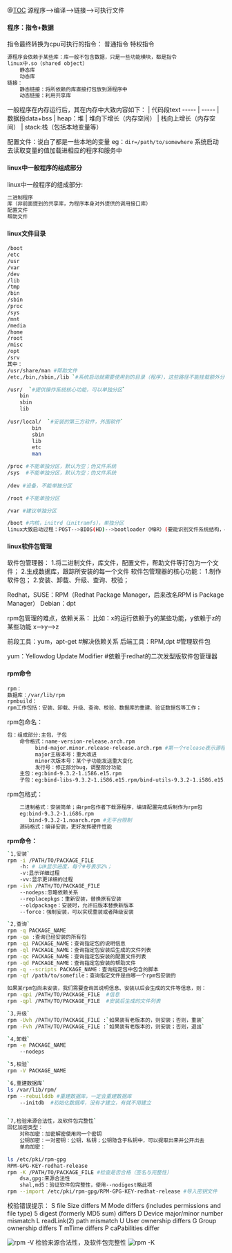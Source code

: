 ﻿@[TOC](RPM软件包管理之一二)
源程序-->编译-->链接-->可执行文件
#### 程序：指令+数据
指令最终转换为cpu可执行的指令：
普通指令
特权指令
```bash
源程序会依赖于某些库：库一般不包含数据，只是一些功能模块，都是指令
linux中.so（shared object）
	静态库
	动态库
链接：
	静态链接：将所依赖的库直接打包放到源程序中
	动态链接：利用共享库
```
一般程序在内存运行后，其在内存中大致内容如下：
| 代码段text
----- | -----
| 数据段data+bss
| heap：堆
| 堆向下增长（内存空间）
| 栈向上增长（内存空间）
| stack:栈（包括本地变量等）

配置文件：说白了都是一些本地的变量
eg：```dir=/path/to/somewhere```
系统启动去读取变量的值加载进相应的程序和服务中

#### linux中一般程序的组成部分
linux中一般程序的组成部分:
```bash
二进制程序
库（非前面提到的共享库，为程序本身对外提供的调用接口库）
配置文件
帮助文件
```
#### linux文件目录
```bash
/boot
/etc
/usr
/var
/dev
/lib
/tmp
/bin
/sbin
/proc
/sys
/mnt
/media
/home
/root
/misc
/opt
/srv
其中：
/usr/share/man #帮助文件
/etc,/bin,/sbin,/lib `#系统启动就需要使用到的目录（程序），这些路径不能挂载额外分区，必须在根文件系统的分区上`

/usr/  `#提供操作系统核心功能，可以单独分区`
	bin
	sbin
	lib
	
/usr/local/  `#安装的第三方软件，外围软件`
		bin
		sbin
		lib
		etc
		man

/proc #不能单独分区，默认为空；伪文件系统
/sys  #不能单独分区，默认为空；伪文件系统
		
/dev #设备，不能单独分区

/root #不能单独分区

/var #建议单独分区

/boot #内核，initrd（initramfs），单独分区
linux大致启动过程：POST-->BIOS(HD)-->bootloader（MBR）(要能识别文件系统结构，ext3，ext4)-->Kernel
```
#### linux软件包管理
软件包管理器：
1.将二进制文件，库文件，配置文件，帮助文件等打包为一个文件；
2.生成数据库，跟踪所安装的每一个文件
软件包管理器的核心功能：
1.制作软件包；
2.安装、卸载、升级、查询、校验；

Redhat，SUSE：RPM（Redhat Package Manager，后来改名RPM is Package Manager）
Debian：dpt

rpm包管理的难点，依赖关系：
比如：x的运行依赖于y的某些功能，y依赖于z的某些功能
x-->y-->z

前段工具：yum，apt-get  #解决依赖关系
后端工具：RPM,dpt #管理软件包

yum：Yellowdog Update Modifier  #依赖于redhat的二次发型版软件包管理器

#### rpm命令
```bash
rpm：
数据库：/var/lib/rpm
rpmbuild：
rpm工作包括：安装、卸载、升级、查询、校验、数据库的重建、验证数据包等工作；
```
rpm包命名：
```bash
包：组成部分:主包，子包
    命令格式：name-version-release.arch.rpm
    	 bind-major.minor.release-release.arch.rpm #第一个release表示源程序版本，第二个release表示rpm包版本
    	 major主板本号：重大改进
    	 minor次版本号：某个子功能发送重大变化
    	 发行号：修正部分bug，调整部分功能
	主包：eg:bind-9.3.2-1.i586.e15.rpm
	子包：eg:bind-libs-9.3.2-1.i586.e15.rpm/bind-utils-9.3.2-1.i586.e15.rpm
```

rpm包格式：
```bash
	二进制格式：安装简单；由rpm包作者下载源程序，编译配置完成后制作为rpm包
	eg:bind-9.3.2-1.i686.rpm
	   bind-9.3.2-1.noarch.rpm #无平台限制
	源码格式：编译安装，更好发挥硬件性能
```

**rpm命令：**
```bash
`1,安装`
rpm -i /PATH/TO/PACKAGE_FILE
	-h: # 以#显示进度，每个#号表示2%；
	-v:显示详细过程
	-vv:显示更详细的过程
rpm -ivh /PATH/TO/PACKAGE_FILE	
	--nodeps:忽略依赖关系
	--replacepkgs：重新安装，替换原有安装
	--oldpackage：安装时，允许旧版本替换新版本
	--force：强制安装，可以实现重装或者降级安装

`2,查询`
rpm -q PACKAGE_NAME
rpm -qa :查询已经安装的所有包
rpm -qi PACKAGE_NAME：查询指定包的说明信息
rpm -ql PACKAGE_NAME：查询指定包安装后生成的文件列表
rpm -qc PACKAGE_NAME：查询指定包安装的配置文件列表
rpm -qd PACKAGE_NAME：查询指定包安装的帮助文件
rpm -q --scripts PACKAGE_NAME：查询指定包中包含的脚本	
rpm -qf /path/to/somefile：查询指定文件是由哪一个rpm包安装的

如果某rpm包尚未安装，我们需要查询其说明信息、安装以后会生成的文件等信息，则：
rpm -qpi /PATH/TO/PACKAGE_FILE	#信息
rpm -qpl /PATH/TO/PACKAGE_FILE	#安装后生成的文件列表 

`3,升级`
rpm -Uvh /PATH/TO/PACKAGE_FILE :`如果装有老版本的，则安装；否则，重装`
rpm -Fvh /PATH/TO/PACKAGE_FILE :`如果装有老版本的，则安装；否则，退出`

`4,卸载`
rpm -e PACKAGE_NAME
	--nodeps

`5,校验`
rpm -V PACKAGE_NAME

`6,重建数据库`
ls /var/lib/rpm/
rpm --rebuilddb #重建数据库，一定会重建数据库
	--initdb  #初始化数据库，没有才建立，有就不用建立


`7,检验来源合法性，及软件包完整性`
回忆加密类型：
	对称加密：加密解密使用同一个密钥
	公钥加密：一对密钥：公钥，私钥；公钥隐含于私钥中，可以提取出来并公开出去
	单向加密：

ls /etc/pki/rpm-gpg
RPM-GPG-KEY-redhat-release
rpm -K /PATH/TO/PACKAGE_FILE #检查是否合格（签名与完整性）
	dsa,gpg:来源合法性
	shal,md5：验证软件包完整性，使用--nodigest略此项
rpm --import /etc/pki/rpm-gpg/RPM-GPG-KEY-redhat-release #导入密钥文件

```

校验错误提示：
	   S file Size differs
       M Mode differs (includes permissions and file type)
       5 digest (formerly MD5 sum) differs
       D Device major/minor number mismatch
       L readLink(2) path mismatch
       U User ownership differs
       G Group ownership differs
       T mTime differs
       P caPabilities differ

![rpm -V](https://img-blog.csdnimg.cn/2019050823140914.png)
检验来源合法性，及软件包完整性
![rpm -K](https://img-blog.csdnimg.cn/2019050823362814.png)
